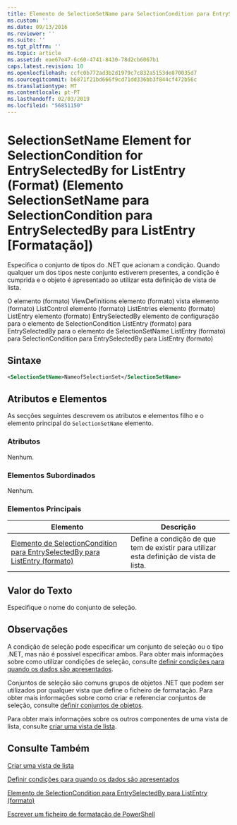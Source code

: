 ```yaml
---
title: Elemento de SelectionSetName para SelectionCondition para EntrySelectedBy para ListEntry (formato) | Documentos da Microsoft
ms.custom: ''
ms.date: 09/13/2016
ms.reviewer: ''
ms.suite: ''
ms.tgt_pltfrm: ''
ms.topic: article
ms.assetid: eae67e47-6c60-4741-8430-78d2cb6067b1
caps.latest.revision: 10
ms.openlocfilehash: ccfc0b772ad3b2d1979c7c832a5153de870035d7
ms.sourcegitcommit: b6871f21bd666f9cd71dd336bb3f844cf472b56c
ms.translationtype: MT
ms.contentlocale: pt-PT
ms.lasthandoff: 02/03/2019
ms.locfileid: "56851150"
---
```

# <a name="selectionsetname-element-for-selectioncondition-for-entryselectedby-for-listentry-format"></a>SelectionSetName Element for SelectionCondition for EntrySelectedBy for ListEntry (Format) (Elemento SelectionSetName para SelectionCondition para EntrySelectedBy para ListEntry [Formatação])

Especifica o conjunto de tipos do .NET que acionam a condição. Quando qualquer um dos tipos neste conjunto estiverem presentes, a condição é cumprida e o objeto é apresentado ao utilizar esta definição de vista de lista.

O elemento (formato) ViewDefinitions elemento (formato) vista elemento (formato) ListControl elemento (formato) ListEntries elemento (formato) ListEntry elemento (formato) EntrySelectedBy elemento de configuração para o elemento de SelectionCondition ListEntry (formato) para EntrySelectedBy para o elemento de SelectionSetName ListEntry (formato) para SelectionCondition para EntrySelectedBy para ListEntry (formato)

## <a name="syntax"></a>Sintaxe

```xml
<SelectionSetName>NameofSelectionSet</SelectionSetName>
```

## <a name="attributes-and-elements"></a>Atributos e Elementos

As secções seguintes descrevem os atributos e elementos filho e o elemento principal do `SelectionSetName` elemento.

### <a name="attributes"></a>Atributos

Nenhum.

### <a name="child-elements"></a>Elementos Subordinados

Nenhum.

### <a name="parent-elements"></a>Elementos Principais

|Elemento|Descrição|
|-------------|-----------------|
|[Elemento de SelectionCondition para EntrySelectedBy para ListEntry (formato)](./selectioncondition-element-for-entryselectedby-for-listcontrol-format.md)|Define a condição de que tem de existir para utilizar esta definição de vista de lista.|

## <a name="text-value"></a>Valor do Texto

Especifique o nome do conjunto de seleção.

## <a name="remarks"></a>Observações

A condição de seleção pode especificar um conjunto de seleção ou o tipo .NET, mas não é possível especificar ambos. Para obter mais informações sobre como utilizar condições de seleção, consulte [definir condições para quando os dados são apresentados](./defining-conditions-for-displaying-data.md).

Conjuntos de seleção são comuns grupos de objetos .NET que podem ser utilizados por qualquer vista que define o ficheiro de formatação. Para obter mais informações sobre como criar e referenciar conjuntos de seleção, consulte [definir conjuntos de objetos](./defining-selection-sets.md).

Para obter mais informações sobre os outros componentes de uma vista de lista, consulte [criar uma vista de lista](./creating-a-list-view.md).

## <a name="see-also"></a>Consulte Também

[Criar uma vista de lista](./creating-a-list-view.md)

[Definir condições para quando os dados são apresentados](./defining-conditions-for-displaying-data.md)

[Elemento de SelectionCondition para EntrySelectedBy para ListEntry (formato)](./selectioncondition-element-for-entryselectedby-for-listcontrol-format.md)

[Escrever um ficheiro de formatação de PowerShell](./writing-a-powershell-formatting-file.md)
